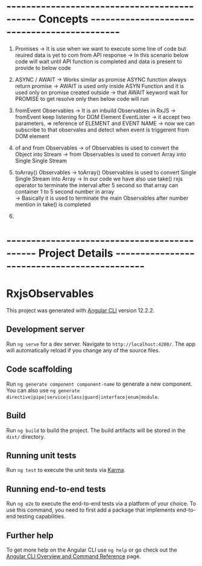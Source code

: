 # --------------------------------------------  Concepts  --------------------------------------------  
1. Promises
-> It is use when we want to execute some line of code but reuired data is yet to com from API response 
-> In this scenario below code will wait until API function is completed and data is present to provide to below code


2. ASYNC / AWAIT
-> Works similar as promise ASYNC function always return promise 
-> AWAIT is used only inside ASYN Function and it is used only on promise created outside 
-> that AWAIT keyword wait for PROMISE to get resolve only then below code will run

3. fromEvent Observables
-> It is an inbuild Observables in RxJS
-> fromEvent keep listening for DOM Element EventLister
-> it accept two parameters, => reference of ELEMENT and EVENT NAME
-> now we can subscribe to that observales and detect when event is triggerent from DOM element

4. of and from Observables
-> of Observables is used to convert the Object into Stream 
-> from Observables is used to convert Array into Single Single Stream

5. toArray() Observables
-> toArray() Observables is used to convert Single Single Stream into Array 
-> In our code we have also use take() rxjs operator to terminate the interval after 5 second
    so that array can container 1 to 5 second number in array  
    -> Basically it is used to terminate the main Observables after number mention in take() is completed


6. 





















# --------------------------------------------  Project Details --------------------------------------------  

# RxjsObservables

This project was generated with [Angular CLI](https://github.com/angular/angular-cli) version 12.2.2.

## Development server

Run `ng serve` for a dev server. Navigate to `http://localhost:4200/`. The app will automatically reload if you change any of the source files.

## Code scaffolding

Run `ng generate component component-name` to generate a new component. You can also use `ng generate directive|pipe|service|class|guard|interface|enum|module`.

## Build

Run `ng build` to build the project. The build artifacts will be stored in the `dist/` directory.

## Running unit tests

Run `ng test` to execute the unit tests via [Karma](https://karma-runner.github.io).

## Running end-to-end tests

Run `ng e2e` to execute the end-to-end tests via a platform of your choice. To use this command, you need to first add a package that implements end-to-end testing capabilities.

## Further help

To get more help on the Angular CLI use `ng help` or go check out the [Angular CLI Overview and Command Reference](https://angular.io/cli) page.
